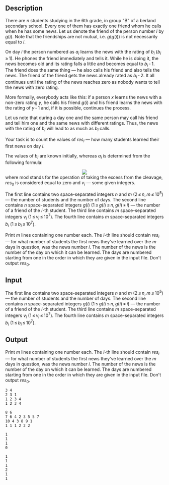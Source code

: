 ## Description

<div><p>There are <span class="tex-span"><i>n</i></span> students studying in the 6th grade, in group "B" of a berland secondary school. Every one of them has exactly one friend whom he calls when he has some news. Let us denote the friend of the person number <span class="tex-span"><i>i</i></span> by <span class="tex-span"><i>g</i>(<i>i</i>)</span>. Note that the friendships are not mutual, i.e. <span class="tex-span"><i>g</i>(<i>g</i>(<i>i</i>))</span> is not necessarily equal to <span class="tex-span"><i>i</i></span>.</p><p>On day <span class="tex-span"><i>i</i></span> the person numbered as <span class="tex-span"><i>a</i><sub class="lower-index"><i>i</i></sub></span> learns the news with the rating of <span class="tex-span"><i>b</i><sub class="lower-index"><i>i</i></sub></span> (<span class="tex-span"><i>b</i><sub class="lower-index"><i>i</i></sub> ≥ 1</span>). He phones the friend immediately and tells it. While he is doing it, the news becomes old and its rating falls a little and becomes equal to <span class="tex-span"><i>b</i><sub class="lower-index"><i>i</i></sub> - 1</span>. The friend does the same thing — he also calls his friend and also tells the news. The friend of the friend gets the news already rated as <span class="tex-span"><i>b</i><sub class="lower-index"><i>i</i></sub> - 2</span>. It all continues until the rating of the news reaches zero as nobody wants to tell the news with zero rating. </p><p>More formally, everybody acts like this: if a person <span class="tex-span"><i>x</i></span> learns the news with a non-zero rating <span class="tex-span"><i>y</i></span>, he calls his friend <span class="tex-span"><i>g</i>(<i>i</i>)</span> and his friend learns the news with the rating of <span class="tex-span"><i>y</i> - 1</span> and, if it is possible, continues the process.</p><p>Let us note that during a day one and the same person may call his friend and tell him one and the same news with different ratings. Thus, the news with the rating of <span class="tex-span"><i>b</i><sub class="lower-index"><i>i</i></sub></span> will lead to as much as <span class="tex-span"><i>b</i><sub class="lower-index"><i>i</i></sub></span> calls.</p><p>Your task is to count the values of <span class="tex-span"><i>res</i><sub class="lower-index"><i>i</i></sub></span> — how many students learned their first news on day <span class="tex-span"><i>i</i></span>.</p><p>The values of <span class="tex-span"><i>b</i><sub class="lower-index"><i>i</i></sub></span> are known initially, whereas <span class="tex-span"><i>a</i><sub class="lower-index"><i>i</i></sub></span> is determined from the following formula: </p><center class="tex-equation"><img align="middle" class="tex-formula" src="file://lbwBQ9Dp.png" style="max-width: 100.0%;max-height: 100.0%;"></center> where mod stands for the operation of taking the excess from the cleavage, <span class="tex-span"><i>res</i><sub class="lower-index">0</sub></span> is considered equal to zero and <span class="tex-span"><i>v</i><sub class="lower-index"><i>i</i></sub></span> — some given integers.</div><div class="input-specification"><p>The first line contains two space-separated integers <span class="tex-span"><i>n</i></span> and <span class="tex-span"><i>m</i></span> (<span class="tex-span">2 ≤ <i>n</i>, <i>m</i> ≤ 10<sup class="upper-index">5</sup></span>) — the number of students and the number of days. The second line contains <span class="tex-span"><i>n</i></span> space-separated integers <span class="tex-span"><i>g</i>(<i>i</i>)</span> (<span class="tex-span">1 ≤ <i>g</i>(<i>i</i>) ≤ <i>n</i>, <i>g</i>(<i>i</i>) ≠ <i>i</i></span>) — the number of a friend of the <span class="tex-span"><i>i</i></span>-th student. The third line contains <span class="tex-span"><i>m</i></span> space-separated integers <span class="tex-span"><i>v</i><sub class="lower-index"><i>i</i></sub></span> (<span class="tex-span">1 ≤ <i>v</i><sub class="lower-index"><i>i</i></sub> ≤ 10<sup class="upper-index">7</sup></span>). The fourth line contains <span class="tex-span"><i>m</i></span> space-separated integers <span class="tex-span"><i>b</i><sub class="lower-index"><i>i</i></sub></span> (<span class="tex-span">1 ≤ <i>b</i><sub class="lower-index"><i>i</i></sub> ≤ 10<sup class="upper-index">7</sup></span>).</p></div><div class="output-specification"><p>Print <span class="tex-span"><i>m</i></span> lines containing one number each. The <span class="tex-span"><i>i</i></span>-th line should contain <span class="tex-span"><i>res</i><sub class="lower-index"><i>i</i></sub></span> — for what number of students the first news they've learned over the <span class="tex-span"><i>m</i></span> days in question, was the news number <span class="tex-span"><i>i</i></span>. The number of the news is the number of the day on which it can be learned. The days are numbered starting from one in the order in which they are given in the input file. Don't output <span class="tex-span"><i>res</i><sub class="lower-index">0</sub></span>.</p></div>

## Input

<p>The first line contains two space-separated integers <span class="tex-span"><i>n</i></span> and <span class="tex-span"><i>m</i></span> (<span class="tex-span">2 ≤ <i>n</i>, <i>m</i> ≤ 10<sup class="upper-index">5</sup></span>) — the number of students and the number of days. The second line contains <span class="tex-span"><i>n</i></span> space-separated integers <span class="tex-span"><i>g</i>(<i>i</i>)</span> (<span class="tex-span">1 ≤ <i>g</i>(<i>i</i>) ≤ <i>n</i>, <i>g</i>(<i>i</i>) ≠ <i>i</i></span>) — the number of a friend of the <span class="tex-span"><i>i</i></span>-th student. The third line contains <span class="tex-span"><i>m</i></span> space-separated integers <span class="tex-span"><i>v</i><sub class="lower-index"><i>i</i></sub></span> (<span class="tex-span">1 ≤ <i>v</i><sub class="lower-index"><i>i</i></sub> ≤ 10<sup class="upper-index">7</sup></span>). The fourth line contains <span class="tex-span"><i>m</i></span> space-separated integers <span class="tex-span"><i>b</i><sub class="lower-index"><i>i</i></sub></span> (<span class="tex-span">1 ≤ <i>b</i><sub class="lower-index"><i>i</i></sub> ≤ 10<sup class="upper-index">7</sup></span>).</p>

## Output

<p>Print <span class="tex-span"><i>m</i></span> lines containing one number each. The <span class="tex-span"><i>i</i></span>-th line should contain <span class="tex-span"><i>res</i><sub class="lower-index"><i>i</i></sub></span> — for what number of students the first news they've learned over the <span class="tex-span"><i>m</i></span> days in question, was the news number <span class="tex-span"><i>i</i></span>. The number of the news is the number of the day on which it can be learned. The days are numbered starting from one in the order in which they are given in the input file. Don't output <span class="tex-span"><i>res</i><sub class="lower-index">0</sub></span>.</p>





```input1
3 4
2 3 1
1 2 3 4
1 2 3 4

```




```input2
8 6
7 6 4 2 3 5 5 7
10 4 3 8 9 1
1 1 1 2 2 2

```




```output1
1
1
1
0

```




```output2
1
1
1
2
1
1

```


